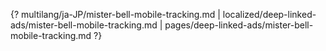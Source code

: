 {? multilang/ja-JP/mister-bell-mobile-tracking.md | localized/deep-linked-ads/mister-bell-mobile-tracking.md | pages/deep-linked-ads/mister-bell-mobile-tracking.md ?}
